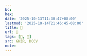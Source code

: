 ```yaml
---
bc:
hex:
date: '2025-10-13T11:30:47+08:00'
lastmod: '2025-10-14T21:46:45-08:00'
title: 󰧇
url: 󰧇
tags: [𧔠, 𧔠]
src: GHZR, DCCV
note:
---
```

